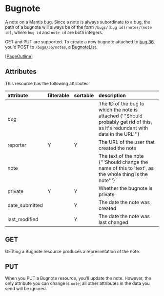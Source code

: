 # Bugnote #

A note on a Mantis bug.  Since a note is always subordinate to a bug, the path of a bugnote will always be of the form `/bugs/(bug id)/notes/(note id)`, where `bug id` and `note id` are both integers.

GET and PUT are supported.  To create a new bugnote attached to [bug 36](https://code.google.com/p/mantis-rest/issues/detail?id=6), you'd POST to `/bugs/36/notes`, a [BugnoteList](ResourceList.md).

[[PageOutline](PageOutline.md)]


## Attributes ##

This resource has the following attributes:

|attribute|filterable|sortable|description|
|:--------|:---------|:-------|:----------|
|bug|  |  |The ID of the bug to which the note is attached ('''Should probably get rid of this, as it's redundant with data in the URL''')|
|reporter|Y |Y |The URL of the user that created the note|
|note|  |  |The text of the note ('''Should change the name of this to 'text', as the whole thing is the note''')|
|private|Y |Y |Whether the bugnote is private|
|date\_submitted|  |Y |The date the note was created|
|last\_modified|  |Y |The date the note was last changed|


## GET ##

GETting a Bugnote resource produces a representation of the note.


## PUT ##

When you PUT a Bugnote resource, you'll update the note.  However, the only attribute you can change is `note`; all other attributes in the data you send will be ignored.